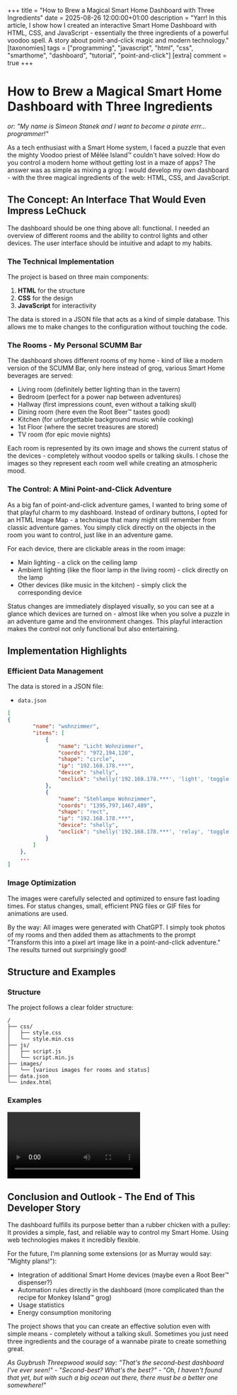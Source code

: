 +++
title = "How to Brew a Magical Smart Home Dashboard with Three Ingredients"
date = 2025-08-26 12:00:00+01:00
description = "Yarr! In this article, I show how I created an interactive Smart Home Dashboard with HTML, CSS, and JavaScript - essentially the three ingredients of a powerful voodoo spell. A story about point-and-click magic and modern technology."
[taxonomies]
tags = ["programming", "javascript", "html", "css", "smarthome", "dashboard", "tutorial", "point-and-click"] 
[extra]
comment = true
+++

# How to Brew a Magical Smart Home Dashboard with Three Ingredients
*or: "My name is Simeon Stanek and I want to become a pirate errr... programmer!"*

As a tech enthusiast with a Smart Home system, I faced a puzzle that even the mighty Voodoo priest of Mêlée Island™ couldn't have solved: How do you control a modern home without getting lost in a maze of apps? The answer was as simple as mixing a grog: I would develop my own dashboard - with the three magical ingredients of the web: HTML, CSS, and JavaScript.

## The Concept: An Interface That Would Even Impress LeChuck
The dashboard should be one thing above all: functional. I needed an overview of different rooms and the ability to control lights and other devices. The user interface should be intuitive and adapt to my habits.

### The Technical Implementation
The project is based on three main components:

1. **HTML** for the structure
2. **CSS** for the design
3. **JavaScript** for interactivity

The data is stored in a JSON file that acts as a kind of simple database. This allows me to make changes to the configuration without touching the code.

### The Rooms - My Personal SCUMM Bar
The dashboard shows different rooms of my home - kind of like a modern version of the SCUMM Bar, only here instead of grog, various Smart Home beverages are served:

- Living room (definitely better lighting than in the tavern)
- Bedroom (perfect for a power nap between adventures)
- Hallway (first impressions count, even without a talking skull)
- Dining room (here even the Root Beer™ tastes good)
- Kitchen (for unforgettable background music while cooking)
- 1st Floor (where the secret treasures are stored)
- TV room (for epic movie nights)

Each room is represented by its own image and shows the current status of the devices - completely without voodoo spells or talking skulls. I chose the images so they represent each room well while creating an atmospheric mood.

### The Control: A Mini Point-and-Click Adventure
As a big fan of point-and-click adventure games, I wanted to bring some of that playful charm to my dashboard. Instead of ordinary buttons, I opted for an HTML Image Map - a technique that many might still remember from classic adventure games. You simply click directly on the objects in the room you want to control, just like in an adventure game.

For each device, there are clickable areas in the room image:

- Main lighting - a click on the ceiling lamp
- Ambient lighting (like the floor lamp in the living room) - click directly on the lamp
- Other devices (like music in the kitchen) - simply click the corresponding device

Status changes are immediately displayed visually, so you can see at a glance which devices are turned on - almost like when you solve a puzzle in an adventure game and the environment changes. This playful interaction makes the control not only functional but also entertaining.

## Implementation Highlights

### Efficient Data Management
The data is stored in a JSON file:
- `data.json`

```json
[
{
        "name": "wohnzimmer",
        "items": [
            {
                "name": "Licht Wohnzimmer",
                "coords": "972,194,120",
                "shape": "circle",
                "ip": "192.168.178.***",
                "device": "shelly",
                "onclick": "shelly('192.168.178.***', 'light', 'toggle')"
            },
            {
                "name": "Stehlampe Wohnzimmer",
                "coords": "1395,797,1467,489",
                "shape": "rect",
                "ip": "192.168.178.***",
                "device": "shelly",
                "onclick": "shelly('192.168.178.***', 'relay', 'toggle')"
            }
        ]
    },
    ...
]
```

### Image Optimization
The images were carefully selected and optimized to ensure fast loading times. For status changes, small, efficient PNG files or GIF files for animations are used.

By the way: All images were generated with ChatGPT. I simply took photos of my rooms and then added them as attachments to the prompt "Transform this into a pixel art image like in a point-and-click adventure." The results turned out surprisingly good!

## Structure and Examples

### Structure

The project follows a clear folder structure:

```
/
├── css/
│   ├── style.css
│   └── style.min.css
├── js/
│   ├── script.js
│   └── script.min.js
├── images/
│   └── [various images for rooms and status]
├── data.json
└── index.html
```

### Examples    

<video controls style="max-width: 100%; height: auto;">
  <source src="images/clip.mp4" type="video/mp4">
  Your browser does not support the video tag.
</video>

## Conclusion and Outlook - The End of This Developer Story
The dashboard fulfills its purpose better than a rubber chicken with a pulley: It provides a simple, fast, and reliable way to control my Smart Home. Using web technologies makes it incredibly flexible.

For the future, I'm planning some extensions (or as Murray would say: "Mighty plans!"):
- Integration of additional Smart Home devices (maybe even a Root Beer™ dispenser?)
- Automation rules directly in the dashboard (more complicated than the recipe for Monkey Island™ grog)
- Usage statistics
- Energy consumption monitoring

The project shows that you can create an effective solution even with simple means - completely without a talking skull. Sometimes you just need three ingredients and the courage of a wannabe pirate to create something great.

*As Guybrush Threepwood would say: "That's the second-best dashboard I've ever seen!" - "Second-best? What's the best?" - "Oh, I haven't found that yet, but with such a big ocean out there, there must be a better one somewhere!"*